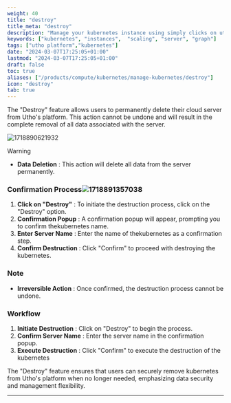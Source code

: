 ```yaml
---
weight: 40
title: "destroy"
title_meta: "destroy"
description: "Manage your kubernetes instance using simply clicks on utho platform"
keywords: ["kubernetes", "instances",  "scaling", "server", "graph"]
tags: ["utho platform","kubernetes"]
date: "2024-03-07T17:25:05+01:00"
lastmod: "2024-03-07T17:25:05+01:00"
draft: false
toc: true
aliases: ["/products/compute/kubernetes/manage-kubernetes/destroy"]
icon: "destroy"
tab: true
---
```

The "Destroy" feature allows users to permanently delete their cloud server from Utho's platform. This action cannot be undone and will result in the complete removal of all data associated with the server.

![1718890621932](image/index/1718890621932.png)

Warning

* **Data Deletion** : This action will delete all data from the server permanently.

### Confirmation Process![1718891357038](image/index/1718891357038.png)

1. **Click on "Destroy"** : To initiate the destruction process, click on the "Destroy" option.
2. **Confirmation Popup** : A confirmation popup will appear, prompting you to confirm thekubernetes name.
3. **Enter Server Name** : Enter the name of thekubernetes as a confirmation step.
4. **Confirm Destruction** : Click "Confirm" to proceed with destroying the kubernetes.

### Note

* **Irreversible Action** : Once confirmed, the destruction process cannot be undone.

### Workflow

1. **Initiate Destruction** : Click on "Destroy" to begin the process.
2. **Confirm Server Name** : Enter the server name in the confirmation popup.
3. **Execute Destruction** : Click "Confirm" to execute the destruction of the  kubernetes

The "Destroy" feature ensures that users can securely remove kubernetes from Utho's platform when no longer needed, emphasizing data security and management flexibility.

---
